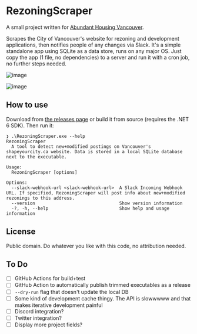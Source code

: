 # RezoningScraper

A small project written for [Abundant Housing Vancouver](http://www.abundanthousingvancouver.com).

Scrapes the City of Vancouver's website for rezoning and development applications, then notifies people of any changes via Slack. It's a simple standalone app using SQLite as a data store, runs on any major OS. Just copy the app (1 file, no dependencies) to a server and run it with a cron job, no further steps needed.

![image](https://user-images.githubusercontent.com/26268125/143966385-3ff0f2ae-b8ef-4bf1-bc17-c52aa7ed7e16.png)

![image](https://user-images.githubusercontent.com/26268125/143972856-7f01362c-867c-4a0c-90d7-18c1730bd522.png)

## How to use

Download from [the releases page](https://github.com/rgwood/RezoningScraper/releases) or build it from source (requires the .NET 6 SDK). Then run it:

```
❯ .\RezoningScraper.exe --help
RezoningScraper
  A tool to detect new+modified postings on Vancouver's shapeyourcity.ca website. Data is stored in a local SQLite database next to the executable.

Usage:
  RezoningScraper [options]

Options:
  --slack-webhook-url <slack-webhook-url>  A Slack Incoming Webhook URL. If specified, RezoningScraper will post info about new+modified rezonings to this address.
  --version                                Show version information
  -?, -h, --help                           Show help and usage information
```

## License

Public domain. Do whatever you like with this code, no attribution needed.

## To Do

- [ ] GitHub Actions for build+test
- [ ] GitHub Action to automatically publish trimmed executables as a release
- [ ] `--dry-run` flag that doesn't update the local DB
- [ ] Some kind of development cache thingy. The API is slowwwww and that makes iterative development painful
- [ ] Discord integration?
- [ ] Twitter integration?
- [ ] Display more project fields?
